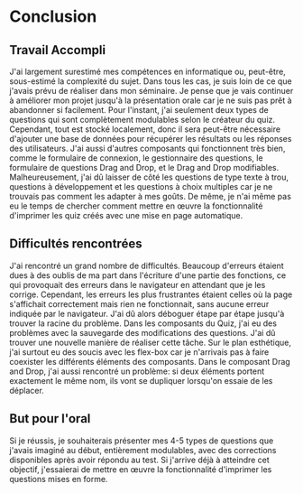 # Conclusion

## Travail Accompli

J'ai largement surestimé mes compétences en informatique ou, peut-être, sous-estimé la complexité du sujet. Dans tous les cas, je suis loin de ce que j'avais prévu de réaliser dans mon séminaire. Je pense que je vais continuer à améliorer mon projet jusqu'à la présentation orale car je ne suis pas prêt à abandonner si facilement. Pour l'instant, j'ai seulement deux types de questions qui sont complètement modulables selon le créateur du quiz. Cependant, tout est stocké localement, donc il sera peut-être nécessaire d'ajouter une base de données pour récupérer les résultats ou les réponses des utilisateurs. J'ai aussi d'autres composants qui fonctionnent très bien, comme le formulaire de connexion, le gestionnaire des questions, le formulaire de questions Drag and Drop, et le Drag and Drop modifiables. Malheureusement, j'ai dû laisser de côté les questions de type texte à trou, questions à développement et les questions à choix multiples car je ne trouvais pas comment les adapter à mes goûts. De même, je n'ai même pas eu le temps de chercher comment mettre en œuvre la fonctionnalité d'imprimer les quiz créés avec une mise en page automatique.

## Difficultés rencontrées 

J'ai rencontré un grand nombre de difficultés. Beaucoup d'erreurs étaient dues à des oublis de ma part dans l'écriture d'une partie des fonctions, ce qui provoquait des erreurs dans le navigateur en attendant que je les corrige. Cependant, les erreurs les plus frustrantes étaient celles où la page s'affichait correctement mais rien ne fonctionnait, sans aucune erreur indiquée par le navigateur. J'ai dû alors déboguer étape par étape jusqu'à trouver la racine du problème. Dans les composants du Quiz, j'ai eu des problèmes avec la sauvegarde des modifications des questions. J'ai dû trouver une nouvelle manière de réaliser cette tâche. Sur le plan esthétique, j'ai surtout eu des soucis avec les flex-box car je n'arrivais pas à faire coexister les différents éléments des composants. Dans le composant Drag and Drop, j'ai aussi rencontré un problème: si deux éléments portent exactement le même nom, ils vont se dupliquer lorsqu'on essaie de les déplacer.

## But pour l'oral 

Si je réussis, je souhaiterais présenter mes 4-5 types de questions que j'avais imaginé au début, entièrement modulables, avec des corrections disponibles après avoir répondu au test. Si j'arrive déjà à atteindre cet objectif, j'essaierai de mettre en œuvre la fonctionnalité d'imprimer les questions mises en forme.